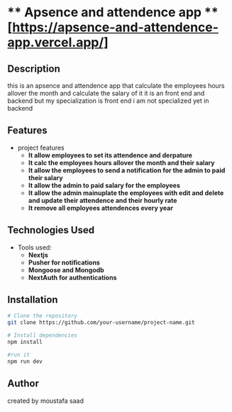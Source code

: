 # ** Apsence and attendence app ** [https://apsence-and-attendence-app.vercel.app/]

## Description

this is an apsence and attendence app that calculate the employees hours allover the month and calculate the salary of it
it is an front end and backend but my specialization is front end i am not specialized yet in backend

## Features

- project features
  - **It allow employees to set its attendence and derpature**
  - **It calc the employees hours allover the month and their salary**
  - **It allow the employees to send a notification for the admin to paid their salary**
  - **It allow the admin to paid salary for the employees**
  - **It allow the admin mainuplate the employees with edit and delete and update their attendence and their hourly rate**
  - **It remove all employees attendences every year**

## Technologies Used

- Tools used:
  - **Nextjs**
  - **Pusher for notifications**
  - **Mongoose and Mongodb**
  - **NextAuth for authentications**

## Installation

```bash
# Clone the repository
git clone https://github.com/your-username/project-name.git

# Install dependencies
npm install

#run it
npm run dev
```

## Author

created by moustafa saad
